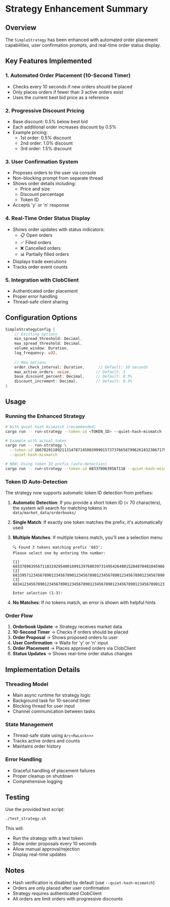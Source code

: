 # Strategy Enhancement Summary

## Overview

The `SimpleStrategy` has been enhanced with automated order placement capabilities, user confirmation prompts, and real-time order status display.

## Key Features Implemented

### 1. **Automated Order Placement (10-Second Timer)**
- Checks every 10 seconds if new orders should be placed
- Only places orders if fewer than 3 active orders exist
- Uses the current best bid price as a reference

### 2. **Progressive Discount Pricing**
- Base discount: 0.5% below best bid
- Each additional order increases discount by 0.5%
- Example pricing:
  - 1st order: 0.5% discount
  - 2nd order: 1.0% discount  
  - 3rd order: 1.5% discount

### 3. **User Confirmation System**
- Proposes orders to the user via console
- Non-blocking prompt from separate thread
- Shows order details including:
  - Price and size
  - Discount percentage
  - Token ID
- Accepts 'y' or 'n' response

### 4. **Real-Time Order Status Display**
- Shows order updates with status indicators:
  - 📋 Open orders
  - ✅ Filled orders
  - ❌ Cancelled orders
  - 📊 Partially filled orders
- Displays trade executions
- Tracks order event counts

### 5. **Integration with ClobClient**
- Authenticated order placement
- Proper error handling
- Thread-safe client sharing

## Configuration Options

```rust
SimpleStrategyConfig {
    // Existing options
    min_spread_threshold: Decimal,
    max_spread_threshold: Decimal,
    volume_window: Duration,
    log_frequency: u32,
    
    // New options
    order_check_interval: Duration,      // Default: 10 seconds
    max_active_orders: usize,           // Default: 3
    base_discount_percent: Decimal,     // Default: 0.5%
    discount_increment: Decimal,        // Default: 0.5%
}
```

## Usage

### Running the Enhanced Strategy

```bash
# With quiet hash mismatch (recommended)
cargo run -- run-strategy --token-id <TOKEN_ID> --quiet-hash-mismatch

# Example with actual token
cargo run -- run-strategy \
  --token-id 16678291189211314787145083999015737376658799626183230671758641503291735614088 \
  --quiet-hash-mismatch

# NEW: Using token ID prefix (auto-detection)
cargo run -- run-strategy --token-id 6833789639567118 --quiet-hash-mismatch
```

### Token ID Auto-Detection

The strategy now supports automatic token ID detection from prefixes:

1. **Automatic Detection**: If you provide a short token ID (< 70 characters), the system will search for matching tokens in `data/market_data/orderbooks/`

2. **Single Match**: If exactly one token matches the prefix, it's automatically used

3. **Multiple Matches**: If multiple tokens match, you'll see a selection menu:
   ```
   🔍 Found 3 tokens matching prefix '683':
   Please select one by entering the number:

   [1] 68337896395671183192954001699139768039731495426480152848704810459668774551111
   [2] 68339571234567890123456789012345678901234567890123456789012345678901234567890
   [3] 68341234567890123456789012345678901234567890123456789012345678901234567890

   Enter selection (1-3): 
   ```

4. **No Matches**: If no tokens match, an error is shown with helpful hints

### Order Flow

1. **Orderbook Update** → Strategy receives market data
2. **10-Second Timer** → Checks if orders should be placed
3. **Order Proposal** → Shows proposed orders to user
4. **User Confirmation** → Waits for 'y' or 'n' input
5. **Order Placement** → Places approved orders via ClobClient
6. **Status Updates** → Shows real-time order status changes

## Implementation Details

### Threading Model
- Main async runtime for strategy logic
- Background task for 10-second timer
- Blocking thread for user input
- Channel communication between tasks

### State Management
- Thread-safe state using `Arc<RwLock<>>`
- Tracks active orders and counts
- Maintains order history

### Error Handling
- Graceful handling of placement failures
- Proper cleanup on shutdown
- Comprehensive logging

## Testing

Use the provided test script:

```bash
./test_strategy.sh
```

This will:
- Run the strategy with a test token
- Show order proposals every 10 seconds
- Allow manual approval/rejection
- Display real-time updates

## Notes

- Hash verification is disabled by default (use `--quiet-hash-mismatch`)
- Orders are only placed after user confirmation
- Strategy requires authenticated ClobClient
- All orders are limit orders with progressive discounts